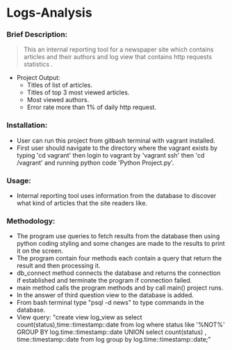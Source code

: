 # Logs-Analysis
### Brief Description:
  >This an internal reporting tool for a newspaper site which contains articles
 and their authors and log view that contains http requests statistics .
  * Project Output:
    * Titles of list of articles.
    * Titles of top 3 most viewed articles.
    * Most viewed authors.
    * Error rate more than 1% of daily http request. 	
### Installation:
  * User can run this project from gitbash terminal with vagrant installed.
  * First user should navigate to the directory where the vagrant exists by
  typing 'cd vagrant' then login to vagrant by 'vagrant ssh' then 
  'cd /vagrant' and running python code 'Python Project.py'.
  
### Usage:
   * Internal reporting tool uses information from the database to discover
  what kind of articles that the site readers like.

### Methodology:
  * The program use queries to fetch results from the database then using
  python coding styling and some changes are made to the results to print
  it on the screen.
  * The program contain four methods each contain a query that return the
  result and then processing it.
  * db_connect method connects the database and returns the connection if
  established and terminate the program if connection failed.
  * main method calls the program methods and by call main() project runs.
  * In the answer of third question view to the database is added.
  * From bash terminal type "psql -d news" to type commands in the database.
  * View query: 
  "create view log_view as
               select count(status),time::timestamp::date from log
               where status like '%NOT%' GROUP BY log.time::timestamp::date
               UNION
               select count(status) , time::timestamp::date from log
               group by log.time::timestamp::date;"
  
